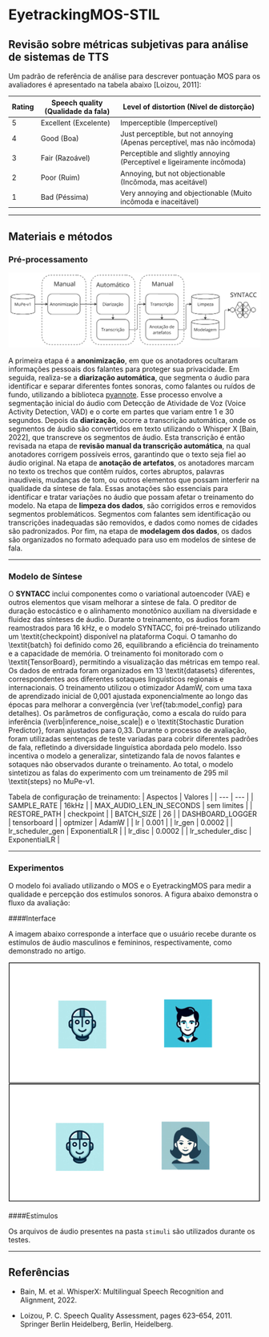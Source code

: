 # EyetrackingMOS-STIL

## Revisão sobre métricas subjetivas para análise de sistemas de TTS

Um padrão de referência de análise para descrever pontuação MOS para os avaliadores é apresentado na tabela abaixo [Loizou, 2011]:

| **Rating** | **Speech quality** (Qualidade da fala) | **Level of distortion** (Nível de distorção)           |
|------------|----------------------------------------|-------------------------------------------------------|
| 5          | Excellent (Excelente)                  | Imperceptible (Imperceptível)                         |
| 4          | Good (Boa)                             | Just perceptible, but not annoying (Apenas perceptível, mas não incômoda) |
| 3          | Fair (Razoável)                        | Perceptible and slightly annoying (Perceptível e ligeiramente incômoda) |
| 2          | Poor (Ruim)                            | Annoying, but not objectionable (Incômoda, mas aceitável) |
| 1          | Bad (Péssima)                          | Very annoying and objectionable (Muito incômoda e inaceitável) |
---

## Materiais e métodos
### Pré-processamento

![Fluxo da preprocessamento](Figs/Fig-fluxo_prepross.png)

A primeira etapa é a **anonimização**, em que os anotadores ocultaram informações pessoais dos falantes para proteger sua privacidade. Em seguida, realiza-se a **diarização automática**, que segmenta o áudio para identificar e separar diferentes fontes sonoras, como falantes ou ruídos de fundo, utilizando a biblioteca [pyannote](https://github.com/pyannote/pyannote-audio). Esse processo envolve a segmentação inicial do áudio com Detecção de Atividade de Voz (Voice Activity Detection, VAD) e o corte em partes que variam entre 1 e 30 segundos. Depois da **diarização**, ocorre a transcrição automática, onde os segmentos de áudio são convertidos em texto utilizando o Whisper X [Bain, 2022], que transcreve os segmentos de áudio. Esta transcrição é então revisada na etapa de **revisão manual da transcrição automática**, na qual anotadores corrigem possíveis erros, garantindo que o texto seja fiel ao áudio original. Na etapa de **anotação de artefatos**, os anotadores marcam no texto os trechos que contêm ruídos, cortes abruptos, palavras inaudíveis, mudanças de tom, ou outros elementos que possam interferir na qualidade da síntese de fala. Essas anotações são essenciais para identificar e tratar variações no áudio que possam afetar o treinamento do modelo. Na etapa de **limpeza dos dados**, são corrigidos erros e removidos segmentos problemáticos. Segmentos com falantes sem identificação ou transcrições inadequadas são removidos, e dados como nomes de cidades são padronizados. Por fim, na etapa de **modelagem dos dados**, os dados são organizados no formato adequado para uso em modelos de síntese de fala.

---

### Modelo de Síntese

O **SYNTACC** inclui componentes como o variational autoencoder (VAE) e outros elementos que visam melhorar a síntese de fala. O preditor de duração estocástico e o alinhamento monotônico auxiliam na diversidade e fluidez das sínteses de áudio. Durante o treinamento, os áudios foram reamostrados para 16 kHz, e o modelo SYNTACC, foi pré-treinado utilizando um \textit{checkpoint} disponível na plataforma Coqui. O tamanho do \textit{batch} foi definido como 26, equilibrando a eficiência do treinamento e a capacidade de memória. O treinamento foi monitorado com o \textit{TensorBoard}, permitindo a visualização das métricas em tempo real. Os dados de entrada foram organizados em 13 \textit{datasets} diferentes, correspondentes aos diferentes sotaques linguísticos regionais e internacionais. O treinamento utilizou o otimizador AdamW, com uma taxa de aprendizado inicial de 0,001 ajustada exponencialmente ao longo das épocas para melhorar a convergência (ver \ref{tab:model_config} para detalhes). Os parâmetros de configuração, como a escala do ruído para inferência (\verb|inference_noise_scale|) e o \textit{Stochastic Duration Predictor}, foram ajustados para 0,33. Durante o processo de avaliação, foram utilizadas sentenças de teste variadas para cobrir diferentes padrões de fala, refletindo a diversidade linguística abordada pelo modelo. Isso incentiva o modelo a generalizar, sintetizando fala de novos falantes e sotaques não observados durante o treinamento. Ao total, o modelo sintetizou as falas do experimento com um treinamento de 295 mil \textit{steps} no MuPe-v1.

Tabela de configuração de treinamento:
| Aspectos | Valores |
| --- | --- |
| SAMPLE_RATE | 16kHz |
| MAX_AUDIO_LEN_IN_SECONDS | sem limites |
| RESTORE_PATH | checkpoint |
| BATCH_SIZE | 26 |
| DASHBOARD_LOGGER | tensorboard |
| optmizer | AdamW |
| lr | 0.001 |
| lr_gen | 0.0002 |
| lr_scheduler_gen | ExponentialLR |
| lr_disc | 0.0002 |
| lr_scheduler_disc | ExponentialLR |

---

### Experimentos

O modelo foi avaliado utilizando o MOS e o EyetrackingMOS para medir a qualidade e percepção dos estímulos sonoros. A figura abaixo demonstra o fluxo da avaliação:

####Interface

A imagem abaixo corresponde a interface que o usuário recebe durante os estímulos de áudio masculinos e femininos, respectivamente, como demonstrado no artigo.

![Interface do Estímulo](Figs/Fig-interface_estimulo.png)

####Estímulos

Os arquivos de áudio presentes na pasta `stimuli` são utilizados durante os testes.

---

## Referências

- Bain, M. et al. WhisperX: Multilingual Speech Recognition and Alignment, 2022.

- Loizou, P. C. Speech Quality Assessment, pages 623–654, 2011. Springer Berlin Heidelberg, Berlin, Heidelberg.
